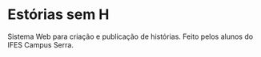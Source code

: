 # Estórias sem H
Sistema Web para criação e publicação de histórias.
Feito pelos alunos do IFES Campus Serra.

